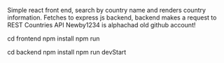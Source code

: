 Simple react front end, search by country name and renders country information.
Fetches to express js backend, backend makes a request to REST Countries API
Newby1234 is alphachad old github account!

cd frontend
npm install
npm run

cd backend
npm install
npm run devStart